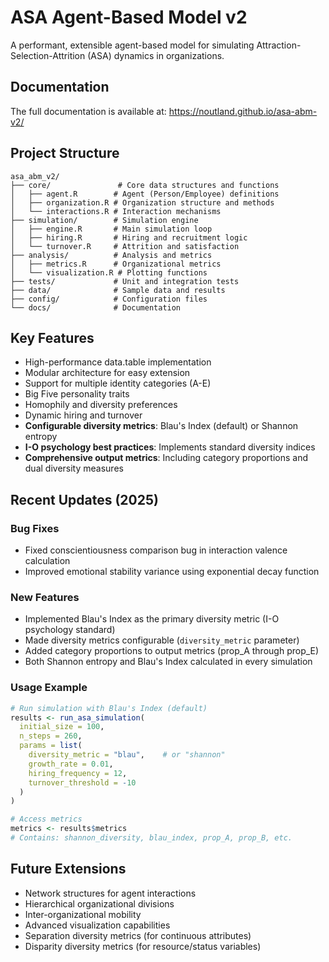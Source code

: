# ASA Agent-Based Model v2

A performant, extensible agent-based model for simulating Attraction-Selection-Attrition (ASA) dynamics in organizations.

## Documentation

The full documentation is available at: https://noutland.github.io/asa-abm-v2/

## Project Structure

```
asa_abm_v2/
├── core/               # Core data structures and functions
│   ├── agent.R        # Agent (Person/Employee) definitions
│   ├── organization.R # Organization structure and methods
│   └── interactions.R # Interaction mechanisms
├── simulation/        # Simulation engine
│   ├── engine.R       # Main simulation loop
│   ├── hiring.R       # Hiring and recruitment logic
│   └── turnover.R     # Attrition and satisfaction
├── analysis/          # Analysis and metrics
│   ├── metrics.R      # Organizational metrics
│   └── visualization.R # Plotting functions
├── tests/             # Unit and integration tests
├── data/              # Sample data and results
├── config/            # Configuration files
└── docs/              # Documentation

```

## Key Features

- High-performance data.table implementation
- Modular architecture for easy extension
- Support for multiple identity categories (A-E)
- Big Five personality traits
- Homophily and diversity preferences
- Dynamic hiring and turnover
- **Configurable diversity metrics**: Blau's Index (default) or Shannon entropy
- **I-O psychology best practices**: Implements standard diversity indices
- **Comprehensive output metrics**: Including category proportions and dual diversity measures

## Recent Updates (2025)

### Bug Fixes
- Fixed conscientiousness comparison bug in interaction valence calculation
- Improved emotional stability variance using exponential decay function

### New Features
- Implemented Blau's Index as the primary diversity metric (I-O psychology standard)
- Made diversity metrics configurable (`diversity_metric` parameter)
- Added category proportions to output metrics (prop_A through prop_E)
- Both Shannon entropy and Blau's Index calculated in every simulation

### Usage Example

```r
# Run simulation with Blau's Index (default)
results <- run_asa_simulation(
  initial_size = 100,
  n_steps = 260,
  params = list(
    diversity_metric = "blau",    # or "shannon"
    growth_rate = 0.01,
    hiring_frequency = 12,
    turnover_threshold = -10
  )
)

# Access metrics
metrics <- results$metrics
# Contains: shannon_diversity, blau_index, prop_A, prop_B, etc.
```

## Future Extensions

- Network structures for agent interactions
- Hierarchical organizational divisions
- Inter-organizational mobility
- Advanced visualization capabilities
- Separation diversity metrics (for continuous attributes)
- Disparity diversity metrics (for resource/status variables)